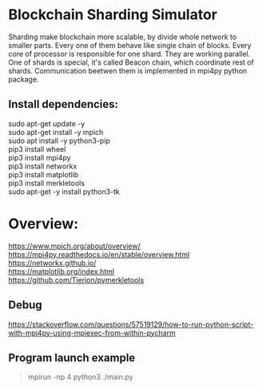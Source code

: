 # Blockchain Sharding Simulator
Sharding make blockchain more scalable, by divide whole network to smaller parts. Every one of them behave like single chain of blocks. Every core of processor is responsible for one shard. They are working parallel. One of shards is special, it's called Beacon chain, which coordinate rest of shards. Communication beetwen them is implemented in mpi4py python package.

## Install dependencies:
sudo apt-get update -y <br />
sudo apt-get install -y mpich <br />
sudo apt install -y python3-pip <br />
pip3 install wheel <br />
pip3 install mpi4py <br />
pip3 install networkx <br />
pip3 install matplotlib <br />
pip3 install merkletools <br />
sudo apt-get -y install python3-tk <br />

# Overview:
https://www.mpich.org/about/overview/ <br />
https://mpi4py.readthedocs.io/en/stable/overview.html <br />
https://networkx.github.io/ <br />
https://matplotlib.org/index.html <br />
https://github.com/Tierion/pymerkletools <br />

## Debug
https://stackoverflow.com/questions/57519129/how-to-run-python-script-with-mpi4py-using-mpiexec-from-within-pycharm

## Program launch example

> mpirun -np 4 python3 ./main.py

